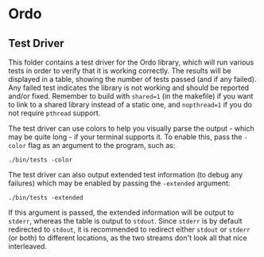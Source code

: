 Ordo
====

Test Driver
-----------

This folder contains a test driver for the Ordo library, which will run various tests in order to verify that it is working correctly. The results will be displayed in a table, showing the number of tests passed (and if any failed). Any failed test indicates the library is not working and should be reported and/or fixed. Remember to build with `shared=1` (in the makefile) if you want to link to a shared library instead of a static one, and `nopthread=1` if you do not require `pthread` support.

The test driver can use colors to help you visually parse the output - which may be quite long - if your terminal supports it. To enable this, pass the `-color` flag as an argument to the program, such as:

    ./bin/tests -color

The test driver can also output extended test information (to debug any failures) which may be enabled by passing the `-extended` argument:

    ./bin/tests -extended

If this argument is passed, the extended information will be output to `stderr`, whereas the table is output to `stdout`. Since `stderr` is by default redirected to `stdout`, it is recommended to redirect either `stdout` or `stderr` (or both) to different locations, as the two streams don't look all that nice interleaved.
